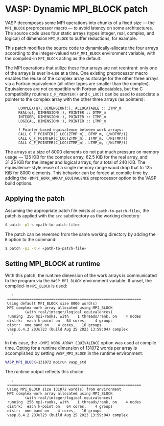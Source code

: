 # VASP:  Dynamic MPI_BLOCK patch

VASP decomposes some MPI operations into chunks of a fixed size — the `MPI_BLOCK` preprocessor macro — to avoid latency on some architectures.  The source code uses four static arrays (types integer, real, complex, and logical) of dimension `MPI_BLOCK` to buffer reductions, for example.

This patch modifies the source code to dynamically-allocate the four arrays according to the integer-valued `VASP_MPI_BLOCK` environment variable, with the compiled-in `MPI_BLOCK` acting as the default.

The MPI operations that utilize these four arrays are not reentrant:  only one of the arrays is ever in-use at a time.  One existing preprocessor macro enables the reuse of the complex array as storage for the other three arrays via a Fortran equivalence (all other types are smaller than the complex).  Equivalences are not compatible with Fortran allocatables, but the C compatibility routines `C_F_POINTER()` and `C_LOC()` can be used to associate a pointer to the complex array with the other three arrays (as pointers):

```
      COMPLEX(q), DIMENSION(:), ALLOCATABLE :: ZTMP_m
      REAL(q), DIMENSION(:), POINTER :: DTMP_m
      INTEGER, DIMENSION(:), POINTER :: ITMP_m
      LOGICAL, DIMENSION(:), POINTER :: LTMP_m
         :
      ! Pointer-based equivalence between work arrays:
      CALL C_F_POINTER(C_LOC(ZTMP_m), DTMP_m, (/NDTMP/))
      CALL C_F_POINTER(C_LOC(ZTMP_m), ITMP_m, (/NITMP/))
      CALL C_F_POINTER(C_LOC(ZTMP_m), LTMP_m, (/NLTMP/))
```

The arrays at a size of 8000 elements do not put much pressure on memory usage — 125 KiB for the complex array, 62.5 KiB for the real array, and 31.25 KiB for the integer and logical arrays, for a total of 240 KiB.  The equivalence-style reuse of a single memory range woud drop that to 125 KiB for 8000 elements.  This behavior can be forced at compile time by adding the `-DMPI_WORK_ARRAY_EQUIVALENCE` preprocessor option to the VASP build options.

## Applying the patch

Assuming the appropriate patch file exists at `«path-to-patch-file»`, the patch is applied with the `src` subdirectory as the working directory:

```BASH
$ patch -p1 < «path-to-patch-file»
```

The patch can be reversed from the same working directory by adding the `-R` option to the command:

```BASH
$ patch -p1 -R < «path-to-patch-file»
```

## Setting MPI_BLOCK at runtime

With this patch, the runtime dimension of the work arrays is communicated to the program via the `VASP_MPI_BLOCK` environment variable.  If unset, the compiled-in `MPI_BLOCK` is used:

```
   :
 =============================================================
 Using default MPI_BLOCK size 8000 word(s)
 MPI complex work array allocated using MPI_BLOCK
         (with real/integer/logical equivalences)
 running  256 mpi-ranks, with    1 threads/rank, on    4 nodes
 distrk:  each k-point on   64 cores,    4 groups
 distr:  one band on    4 cores,   16 groups
 vasp.6.4.2 20Jul23 (build Aug 25 2023 13:59:04) complex
   :
```

In this case, the `-DMPI_WORK_ARRAY_EQUIVALENCE` option was used at compile time.  Opting for a runtime dimension of 131072 words per array is accomplished by setting `VASP_MPI_BLOCK` in the runtime environment:

```BASH
VASP_MPI_BLOCK=131072 mpirun vasp_std
```

The runtime output reflects this choice:

```
   :
 =============================================================
 Using MPI_BLOCK size 131072 word(s) from environment
 MPI complex work array allocated using MPI_BLOCK
         (with real/integer/logical equivalences)
 running  256 mpi-ranks, with    1 threads/rank, on    4 nodes
 distrk:  each k-point on   64 cores,    4 groups
 distr:  one band on    4 cores,   16 groups
 vasp.6.4.2 20Jul23 (build Aug 25 2023 13:59:04) complex
    :
 ```
